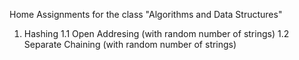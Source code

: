 Home Assignments for the class "Algorithms and Data Structures"
1. Hashing
1.1 Open Addresing (with random number of strings)
1.2 Separate Chaining (with random number of strings)
